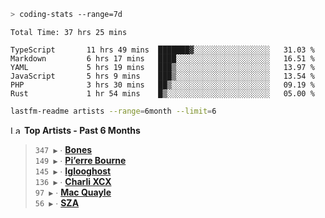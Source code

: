 ```zsh
> coding-stats --range=7d
```

<!--START_SECTION:waka-->

```text
Total Time: 37 hrs 25 mins

TypeScript       11 hrs 49 mins  ███████▓░░░░░░░░░░░░░░░░░   31.03 %
Markdown         6 hrs 17 mins   ████░░░░░░░░░░░░░░░░░░░░░   16.51 %
YAML             5 hrs 19 mins   ███▒░░░░░░░░░░░░░░░░░░░░░   13.97 %
JavaScript       5 hrs 9 mins    ███▒░░░░░░░░░░░░░░░░░░░░░   13.54 %
PHP              3 hrs 30 mins   ██▒░░░░░░░░░░░░░░░░░░░░░░   09.19 %
Rust             1 hr 54 mins    █▒░░░░░░░░░░░░░░░░░░░░░░░   05.00 %
```

<!--END_SECTION:waka-->

```zsh
lastfm-readme artists --range=6month --limit=6
```

<!--START_LASTFM_ARTISTS:{"period": "6month", "rows": 6}-->
<a href="https://last.fm" target="_blank"><img src="https://user-images.githubusercontent.com/17434202/215290617-e793598d-d7c9-428f-9975-156db1ba89cc.svg" alt="Last.fm Logo" width="18" height="13"/></a> **Top Artists - Past 6 Months**

> `347 ▶️` ∙ **[Bones](https://www.last.fm/music/Bones)**<br/>
> `149 ▶️` ∙ **[Pi’erre Bourne](https://www.last.fm/music/Pi%E2%80%99erre+Bourne)**<br/>
> `145 ▶️` ∙ **[Iglooghost](https://www.last.fm/music/Iglooghost)**<br/>
> `136 ▶️` ∙ **[Charli XCX](https://www.last.fm/music/Charli+XCX)**<br/>
> `97 ▶️` ∙ **[Mac Quayle](https://www.last.fm/music/Mac+Quayle)**<br/>
> `56 ▶️` ∙ **[SZA](https://www.last.fm/music/SZA)**<br/>
<!--END_LASTFM_ARTISTS-->
